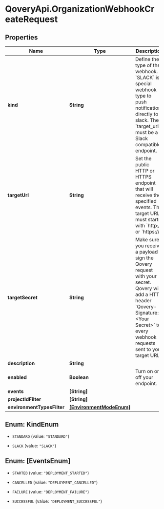 # QoveryApi.OrganizationWebhookCreateRequest

## Properties

Name | Type | Description | Notes
------------ | ------------- | ------------- | -------------
**kind** | **String** | Define the type of the webhook. &#x60;SLACK&#x60; is a special webhook type to push notifications directly to slack. The &#x60;target_url&#x60; must be a Slack compatible endpoint. | 
**targetUrl** | **String** | Set the public HTTP or HTTPS endpoint that will receive the specified events. The target URL must starts with &#x60;http://&#x60; or &#x60;https://&#x60;  | 
**targetSecret** | **String** | Make sure you receive a payload to sign the Qovery request with your secret. Qovery will add a HTTP header &#x60;Qovery-Signature: &lt;Your Secret&gt;&#x60; to every webhook requests sent to your target URL.  | [optional] 
**description** | **String** |  | [optional] 
**enabled** | **Boolean** | Turn on or off your endpoint. | [optional] 
**events** | **[String]** |  | 
**projectIdFilter** | **[String]** |  | [optional] 
**environmentTypesFilter** | [**[EnvironmentModeEnum]**](EnvironmentModeEnum.md) |  | [optional] 



## Enum: KindEnum


* `STANDARD` (value: `"STANDARD"`)

* `SLACK` (value: `"SLACK"`)





## Enum: [EventsEnum]


* `STARTED` (value: `"DEPLOYMENT_STARTED"`)

* `CANCELLED` (value: `"DEPLOYMENT_CANCELLED"`)

* `FAILURE` (value: `"DEPLOYMENT_FAILURE"`)

* `SUCCESSFUL` (value: `"DEPLOYMENT_SUCCESSFUL"`)




